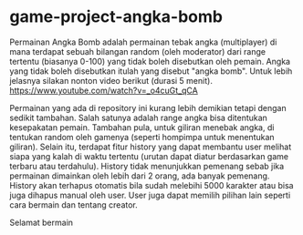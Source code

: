 # game-project-angka-bomb
Permainan Angka Bomb adalah permainan tebak angka (multiplayer) di mana terdapat sebuah bilangan random (oleh moderator) dari range tertentu (biasanya 0-100) yang tidak boleh disebutkan oleh pemain. Angka yang tidak boleh disebutkan itulah yang disebut "angka bomb". Untuk lebih jelasnya silakan nonton video berikut (durasi 5 menit).
https://www.youtube.com/watch?v=_o4cuGt_qCA

Permainan yang ada di repository ini kurang lebih demikian tetapi dengan sedikit tambahan. Salah satunya adalah range angka bisa ditentukan kesepakatan pemain. Tambahan pula, untuk giliran menebak angka, di tentukan random oleh gamenya (seperti hompimpa untuk menentukan giliran). Selain itu, terdapat fitur history yang dapat membantu user melihat siapa yang kalah di waktu tertentu (urutan dapat diatur berdasarkan game terbaru atau terdahulu). History tidak menunjukkan pemenang sebab jika permainan dimainkan oleh lebih dari 2 orang, ada banyak pemenang. History akan terhapus otomatis bila sudah melebihi 5000 karakter atau bisa juga dihapus manual oleh user. User juga dapat memilih pilihan lain seperti cara bermain dan tentang creator.

Selamat bermain
